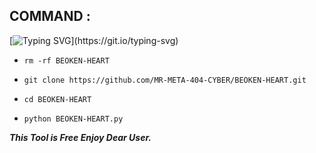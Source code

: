 ## COMMAND :

[![Typing SVG](https://readme-typing-svg.demolab.com?font=Fira+Code&pause=1000&color=00F709&width=435&lines=SUPPRT+MR+PLZ+MR.........)](https://git.io/typing-svg)


* `rm -rf BEOKEN-HEART`

* `git clone https://github.com/MR-META-404-CYBER/BEOKEN-HEART.git`

* `cd BEOKEN-HEART`

* `python BEOKEN-HEART.py`


___This Tool is Free Enjoy Dear User.___</br>

